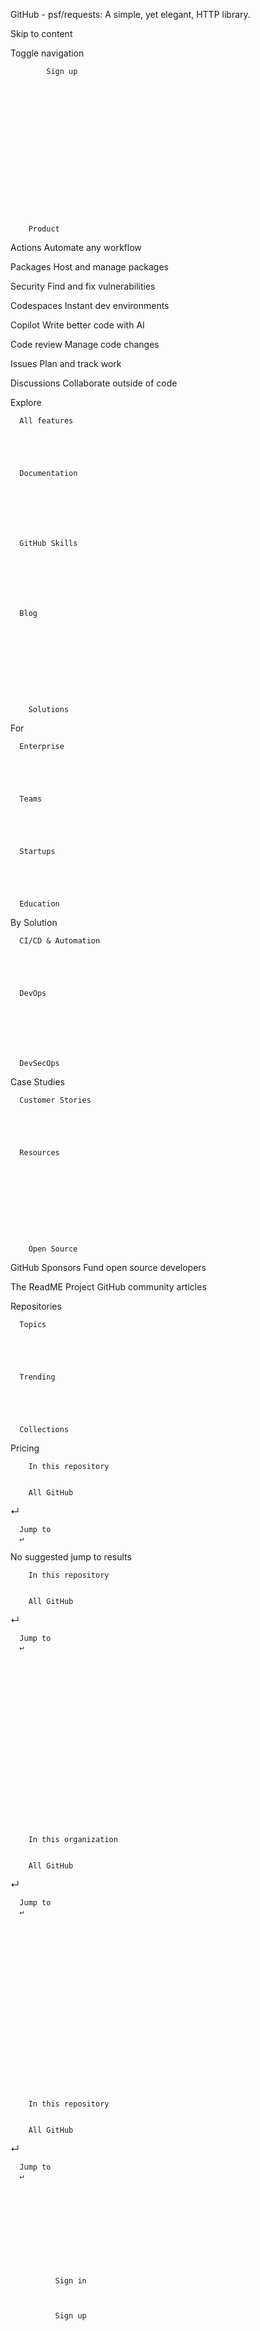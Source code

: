 
























































GitHub - psf/requests: A simple, yet elegant, HTTP library.















































Skip to content







Toggle navigation










            Sign up
          


 













        Product
        











Actions
        Automate any workflow
      







Packages
        Host and manage packages
      







Security
        Find and fix vulnerabilities
      







Codespaces
        Instant dev environments
      







Copilot
        Write better code with AI
      







Code review
        Manage code changes
      







Issues
        Plan and track work
      







Discussions
        Collaborate outside of code
      



Explore


      All features

    



      Documentation

    





      GitHub Skills

    





      Blog

    








        Solutions
        





For


      Enterprise

    



      Teams

    



      Startups

    



      Education

    





By Solution


      CI/CD & Automation

    



      DevOps

    





      DevSecOps

    





Case Studies


      Customer Stories

    



      Resources

    








        Open Source
        








GitHub Sponsors
        Fund open source developers
      






The ReadME Project
        GitHub community articles
      



Repositories


      Topics

    



      Trending

    



      Collections

    





Pricing

































        In this repository
      

        All GitHub
      
↵


      Jump to
      ↵






No suggested jump to results





















        In this repository
      

        All GitHub
      
↵


      Jump to
      ↵





















        In this organization
      

        All GitHub
      
↵


      Jump to
      ↵





















        In this repository
      

        All GitHub
      
↵


      Jump to
      ↵






 




              Sign in
            


              Sign up
            























        psf
 
/

requests

Public







 

Notifications



 

Fork
    9k




 


          Star
 49.1k
  









        A simple, yet elegant, HTTP library.
      





requests.readthedocs.io/en/latest/


License





     Apache-2.0 license
    






49.1k
          stars
 



9k
          forks
 



 


          Star

  





 

Notifications












Code







Issues
203






Pull requests
67






Actions







Wiki







Security







Insights



 
 



More


 


                  Code
 


                  Issues
 


                  Pull requests
 


                  Actions
 


                  Wiki
 


                  Security
 


                  Insights
 







psf/requests









This commit does not belong to any branch on this repository, and may belong to a fork outside of the repository.











main





Switch branches/tags










Branches
Tags














View all branches















View all tags













Name already in use









      A tag already exists with the provided branch name. Many Git commands accept both tag and branch names, so creating this branch may cause unexpected behavior. Are you sure you want to create this branch?



    Cancel

    Create








6
branches





147
tags







    Code
 







Local



 Codespaces



  










  Clone





            HTTPS
 
            GitHub CLI
 













        Use Git or checkout with SVN using the web URL.
    













      Work fast with our official CLI.
      Learn more.
    








    Open with GitHub Desktop






    Download ZIP



 
Sign In Required

                Please
                sign in
                to use Codespaces.
              



Launching GitHub Desktop

    If nothing happens, download GitHub Desktop and try again.
  




Launching GitHub Desktop

    If nothing happens, download GitHub Desktop and try again.
  




Launching Xcode

    If nothing happens, download Xcode and try again.
  





Launching Visual Studio Code
Your codespace will open once ready.
There was a problem preparing your codespace, please try again.












Latest commit






 




pquentin

Support missing SNIMissingWarning in tests (#6336)




        …
      




        1558590
      

Jan 21, 2023





Support missing SNIMissingWarning in tests (#6336)


1558590



Git stats







6,139

                      commits
                    







Files

Permalink




  
    Failed to load latest commit information.


  
 


Type
Name
Latest commit message
Commit time








.github


 


 









docs


 


 









ext


 


 









requests


 


 









tests


 


 









.coveragerc


 


 









.git-blame-ignore-revs


 


 









.gitignore


 


 









.pre-commit-config.yaml


 


 









AUTHORS.rst


 


 









HISTORY.md


 


 









LICENSE


 


 









MANIFEST.in


 


 









Makefile


 


 









NOTICE


 


 









README.md


 


 









pyproject.toml


 


 









requirements-dev.txt


 


 









setup.cfg


 


 









setup.py


 


 









tox.ini


 


 




    View code
 
















Requests
Installing Requests and Supported Versions
Supported Features & Best–Practices
API Reference and User Guide available on Read the Docs
Cloning the repository





README.md




Requests
Requests is a simple, yet elegant, HTTP library.
>>> import requests
>>> r = requests.get('https://httpbin.org/basic-auth/user/pass', auth=('user', 'pass'))
>>> r.status_code
200
>>> r.headers['content-type']
'application/json; charset=utf8'
>>> r.encoding
'utf-8'
>>> r.text
'{"authenticated": true, ...'
>>> r.json()
{'authenticated': True, ...}
Requests allows you to send HTTP/1.1 requests extremely easily. There’s no need to manually add query strings to your URLs, or to form-encode your PUT & POST data — but nowadays, just use the json method!
Requests is one of the most downloaded Python packages today, pulling in around 30M downloads / week— according to GitHub, Requests is currently depended upon by 1,000,000+ repositories. You may certainly put your trust in this code.



Installing Requests and Supported Versions
Requests is available on PyPI:
$ python -m pip install requests
Requests officially supports Python 3.7+.
Supported Features & Best–Practices
Requests is ready for the demands of building robust and reliable HTTP–speaking applications, for the needs of today.

Keep-Alive & Connection Pooling
International Domains and URLs
Sessions with Cookie Persistence
Browser-style TLS/SSL Verification
Basic & Digest Authentication
Familiar dict–like Cookies
Automatic Content Decompression and Decoding
Multi-part File Uploads
SOCKS Proxy Support
Connection Timeouts
Streaming Downloads
Automatic honoring of .netrc
Chunked HTTP Requests

API Reference and User Guide available on Read the Docs

Cloning the repository
When cloning the Requests repository, you may need to add the -c fetch.fsck.badTimezone=ignore flag to avoid an error about a bad commit (see
this issue for more background):
git clone -c fetch.fsck.badTimezone=ignore https://github.com/psf/requests.git
You can also apply this setting to your global Git config:
git config --global fetch.fsck.badTimezone ignore

 









About

      A simple, yet elegant, HTTP library.
    





requests.readthedocs.io/en/latest/


Topics



  python


  http


  client


  cookies


  requests


  humans


  forhumans


  python-requests



Resources





      Readme
 
License





     Apache-2.0 license
    

Code of conduct





      Code of conduct
    

Security policy





      Security policy
    



Stars





49.1k
    stars

Watchers





1.4k
    watching

Forks





9k
    forks







    Releases
      5







v2.28.2

          Latest
 
Jan 12, 2023

 

        + 4 releases





Sponsor this project



 





https://www.python.org/psf/sponsorship/









        Used by 1.9m
 

























            + 1,919,489
          







    Contributors 619




























































      + 608 contributors





Languages











Python
99.8%







Makefile
0.2%















Footer







 
        © 2023 GitHub, Inc.
        



Footer navigation

Terms
Privacy
Security
Status
Docs
Contact GitHub
Pricing
API
Training
Blog
About
















    You can’t perform that action at this time.
  




You signed in with another tab or window. Reload to refresh your session.
You signed out in another tab or window. Reload to refresh your session.











